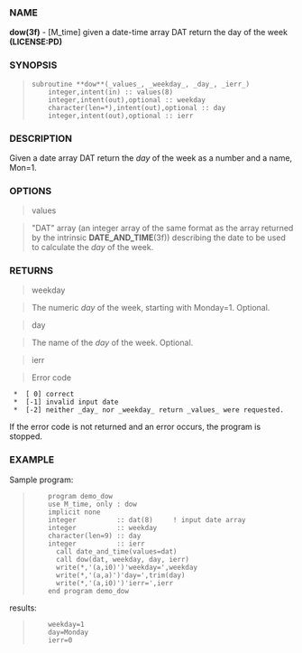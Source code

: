 ### NAME

**dow(3f)** \- [M_time] given a date-time array DAT return the day of the week **(LICENSE:PD)**

### SYNOPSIS

>     subroutine **dow**(_values_, _weekday_, _day_, _ierr_)
>         integer,intent(in) :: values(8)
>         integer,intent(out),optional :: weekday
>         character(len=*),intent(out),optional :: day
>         integer,intent(out),optional :: ierr

### DESCRIPTION

Given a date array DAT return the _day_ of the week as a number and a name,
Mon=1.

### OPTIONS

> values

> "DAT" array (an integer array of the same format as the array returned by
the intrinsic **DATE_AND_TIME**(3f)) describing the date to be used to
calculate the _day_ of the week.

### RETURNS

> weekday

> The numeric _day_ of the week, starting with Monday=1. Optional.

> day

> The name of the _day_ of the week. Optional.

> ierr

> Error code

     *  [ 0] correct
     *  [-1] invalid input date
     *  [-2] neither _day_ nor _weekday_ return _values_ were requested.

If the error code is not returned and an error occurs, the program is
stopped.

### EXAMPLE

Sample program:

>         program demo_dow
>         use M_time, only : dow
>         implicit none
>         integer          :: dat(8)     ! input date array
>         integer          :: weekday
>         character(len=9) :: day
>         integer          :: ierr
>           call date_and_time(values=dat)
>           call dow(dat, weekday, day, ierr)
>           write(*,'(a,i0)')'weekday=',weekday
>           write(*,'(a,a)')'day=',trim(day)
>           write(*,'(a,i0)')'ierr=',ierr
>         end program demo_dow

results:

>         weekday=1
>         day=Monday
>         ierr=0
